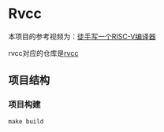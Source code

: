 # Rvcc
本项目的参考视频为：[徒手写一个RISC-V编译器](https://www.bilibili.com/video/BV1ga411u7X9?spm_id_from=333.788.videopod.sections&vd_source=e6c6915f1ab3ff5fc66616ddb7432e32)

rvcc对应的仓库是[rvcc](https://github.com/sunshaoce/rvcc)

## 项目结构

### 项目构建

```shell
make build
```


